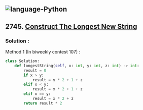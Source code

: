 ![language-Python](https://img.shields.io/badge/Python-ffd43b?style=for-the-badge&logo=PYTHON)
---

## 2745. [Construct The Longest New String](https://leetcode.com/problems/construct-the-longest-new-string)

### Solution :

Method 1 (In biweekly contest 107) :
```python
class Solution:
    def longestString(self, x: int, y: int, z: int) -> int:
        result = 0
        if x > y:
            result = y * 2 + 1 + z
        elif x < y:
            result = x * 2 + 1 + z
        elif x == y:
            result = x * 2 + z
        return result * 2
```

